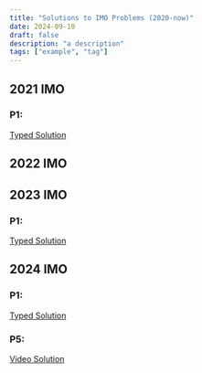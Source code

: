 ```yaml
---
title: "Solutions to IMO Problems (2020-now)"
date: 2024-09-10
draft: false
description: "a description"
tags: ["example", "tag"]
---
```

## 2021 IMO

### P1:

[Typed Solution](2021_IMO_P1.pdf)

## 2022 IMO

## 2023 IMO

### P1:

[Typed Solution](2023_IMO_P1.pdf)

## 2024 IMO

### P1: 

[Typed Solution](2024_IMO_P1.pdf)

### P5:

[Video Solution](https://www.youtube.com/watch?v=-E4Oab4DImg&t=349s)


